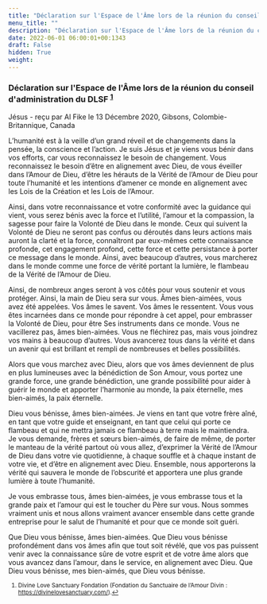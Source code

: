 ```yaml
---
title: "Déclaration sur l'Espace de l'Âme lors de la réunion du conseil d'administration du DLSF"
menu_title: ""
description: "Déclaration sur l'Espace de l'Âme lors de la réunion du conseil d'administration du DLSF"
date: 2022-06-01 06:00:01+00:1343
draft: False
hidden: True
weight:
---
```

### Déclaration sur l'Espace de l'Âme lors de la réunion du conseil d'administration du DLSF <sup id=”a1”>[1](#f1)</sup>

Jésus - reçu par Al Fike le 13 Décembre 2020, Gibsons, Colombie-Britannique, Canada

L’humanité est à la veille d’un grand réveil et de changements dans la pensée, la conscience et l’action. Je suis Jésus et je viens vous bénir dans vos efforts, car vous reconnaissez le besoin de changement. Vous reconnaissez le besoin d’être en alignement avec Dieu, de vous éveiller dans l’Amour de Dieu, d’être les hérauts de la Vérité de l’Amour de Dieu pour toute l’humanité et les intentions d’amener ce monde en alignement avec les Lois de la Création et les Lois de l’Amour.

Ainsi, dans votre reconnaissance et votre conformité avec la guidance qui vient, vous serez bénis avec la force et l’utilité, l’amour et la compassion, la sagesse pour faire la Volonté de Dieu dans le monde. Ceux qui suivent la Volonté de Dieu ne seront pas confus ou déroutés dans leurs actions mais auront la clarté et la force, connaîtront par eux-mêmes cette connaissance profonde, cet engagement profond, cette force et cette persistance à porter ce message dans le monde. Ainsi, avec beaucoup d’autres, vous marcherez dans le monde comme une force de vérité portant la lumière, le flambeau de la Vérité de l’Amour de Dieu.

Ainsi, de nombreux anges seront à vos côtés pour vous soutenir et vous protéger. Ainsi, la main de Dieu sera sur vous. Âmes bien-aimées, vous avez été appelées. Vos âmes le savent. Vos âmes le ressentent. Vous vous êtes incarnées dans ce monde pour répondre à cet appel, pour embrasser la Volonté de Dieu, pour être Ses instruments dans ce monde. Vous ne vacillerez pas, âmes bien-aimées. Vous ne fléchirez pas, mais vous joindrez vos mains à beaucoup d’autres. Vous avancerez tous dans la vérité et dans un avenir qui est brillant et rempli de nombreuses et belles possibilités.

Alors que vous marchez avec Dieu, alors que vos âmes deviennent de plus en plus lumineuses avec la bénédiction de Son Amour, vous portez une grande force, une grande bénédiction, une grande possibilité pour aider à guérir le monde et apporter l’harmonie au monde, la paix éternelle, mes bien-aimés, la paix éternelle.

Dieu vous bénisse, âmes bien-aimées. Je viens en tant que votre frère aîné, en tant que votre guide et enseignant, en tant que celui qui porte ce flambeau et qui ne mettra jamais ce flambeau à terre mais le maintiendra. Je vous demande, frères et sœurs bien-aimés, de faire de même, de porter le manteau de la vérité partout où vous allez, d’exprimer la Vérité de l’Amour de Dieu dans votre vie quotidienne, à chaque souffle et à chaque instant de votre vie, et d’être en alignement avec Dieu. Ensemble, nous apporterons la vérité qui sauvera le monde de l’obscurité et apportera une plus grande lumière à toute l’humanité.

Je vous embrasse tous, âmes bien-aimées, je vous embrasse tous et la grande paix et l’amour qui est le toucher du Père sur vous. Nous sommes vraiment unis et nous allons vraiment avancer ensemble dans cette grande entreprise pour le salut de l’humanité et pour que ce monde soit guéri.

Que Dieu vous bénisse, âmes bien-aimées. Que Dieu vous bénisse profondément dans vos âmes afin que tout soit révélé, que vos pas puissent venir avec la connaissance sûre de votre esprit et de votre âme alors que vous avancez dans l’amour, dans le service, en alignement avec Dieu. Que Dieu vous bénisse, mes bien-aimés, que Dieu vous bénisse.
<small>

1. <large id=”f1”> Divine Love Sanctuary Fondation (Fondation du Sanctuaire de l’Amour Divin : https://divinelovesanctuary.com/).[↩](#a1)
